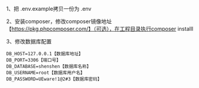 1、把 .env.example拷贝一份为  .env

2、安装composer，修改composer镜像地址【https://pkg.phpcomposer.com/】（可选），在工程目录执行composer installl



3、修改数据库配置

~~~
DB_HOST=127.0.0.1【数据库地址】
DB_PORT=3306【端口号】
DB_DATABASE=shenshen【数据库名称】
DB_USERNAME=root【数据库用户名】
DB_PASSWORD=UEware!1@2#3【数据库密码】
~~~